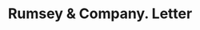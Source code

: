 ---
doi: 10.7916/D8X65028
date_other: '1870'
date_other_textual: 1870-1879
form: correspondence
genre:
- Letters (correspondence)
name:
- Rumsey & Company
object_in_context_url: https://biggert.cul.columbia.edu/items/view/ave_biggert_01201
subject_hierarchical_geographic:
- Seneca Falls, New York, United States
subject_name:
- Rumsey & Company
title: Rumsey & Company. Letter
sort_title: Rumsey & Company. Letter
call_number: ave_biggert_01201
coordinates:
- 42.90861111111111,-76.79805555555555
pid: ave_biggert_01201
identifiers: ave_biggert_01201
thumbnail: https://derivativo-3.library.columbia.edu/iiif/2/ldpd:343471/full/!256,256/0/native.jpg
permalink: "/items/ave_biggert_01201/"
layout: iiif-image-page
---